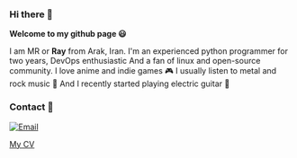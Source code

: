 ### Hi there 👋

**Welcome to my github page 😃**

I am MR or **Ray** from Arak, Iran. I'm an experienced python programmer for two years, DevOps enthusiastic And a fan of linux and open-source community. I love anime and indie games 🎮 I usually listen to metal and rock music 🤘 And I recently started playing electric guitar 🎸

### Contact 📨

[![Email](https://img.shields.io/badge/Leave%20a%20message-a.m.rasouli.n%40gmail.com-red)](mailto:a.m.rasouli.n@gmail.com)

[My CV](https://1mahdir.github.io/CV/)
